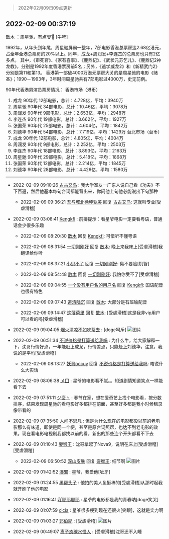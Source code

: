 > 2022年02月09日09点更新
<link rel="stylesheet" href="https://cdn.jsdelivr.net/gh/taotie6/sampleJSON@main/css/photo_show.css">
<meta name="referrer" content="no-referrer" />


 ## 2022-02-09 00:37:19 

 [㪚木](https://www.coolapk.com/feed/33404997?shareKey=YzhlZjRmOWNjZGQ2NjIwMmEzMDU~) ：周星驰，有点🐮🍺  [牛啤]

1992年，从年头到年尾，周星驰屏霸一整年，7部电影香港总票房达2.68亿港元，占全年全港总票房的20%以上。同年，成龙+周润发+李连杰的总票房也只有2亿多点。
其中，《审死官》、《家有喜事》、《鹿鼎记》、《武状元苏乞儿》、《鹿鼎记2神龙教》<!--break-->，分别是1992年度香港票房前5名；另外，《逃学威龙2》和《新精武门2》分别是第11和第13。
香港第一部破4000万港元票房大关的是周星驰的电影《赌圣》；1990－1993年，3年时间周星驰共有7部电影过4000万，史无前例。

90年代香港男演员票房情况：
香港市场（港币）
1. 成龙 90年代 12部电影，总计：4.728亿，平均：3940万
2. 周星驰 90年代 34部电影，总计：10.46亿，平均：3078万
3. 周润发 90年代 9部电影，总计：2.653亿，平均：2948万
4. 李连杰 90年代 19部电影，总计：3.662亿，平均：1927万
5. 张国荣 90年代 25部电影，总计：4.604亿，平均：1842万
6. 刘德华 90年代 54部电影，总计：7.719亿，平均：1429万
台北市场（台币）
1. 成龙 90年代 12部电影，总计：4.805亿，平均：4004万
2. 周润发 90年代 9部电影，总计：2.252亿，平均：2503万
3. 李连杰 90年代 18部电影，总计：3.893亿，平均：2163万
4. 周星驰 90年代 29部电影，总计：5.418亿，平均：1868万
5. 张国荣 90年代 12部电影，总计：2.214亿，平均：1845万
6. 刘德华 90年代 28部电影，总计：4.426亿，平均：1580万 

<div class="album">
</div>

 ------- 

- 2022-02-09 09:10:26 [古古又鸟](uid=1049013) : 我大学室友一广东人说自己看《功夫》不下百遍，然后他基本每句台词都能背出来，你问他上句他必能说出下句那种 

    - 2022-02-09 09:36:21 [吾与城北徐坤孰美](uid=1674892) 回复 [古古又鸟](uid=1049013): 这就叫专业[受虐滑稽] 

- 2022-02-09 03:08:41 [Kengkfl](uid=1752915) : 前排提示：看星爷电影一定要看粤语，普通话会少很多乐趣 

    - 2022-02-09 08:20:30 [㪚木](uid=1081091) 回复 [Kengkfl](uid=1752915): 可惜听不懂粤语 

    - 2022-02-09 08:31:54 [一切刚刚好](uid=701389) 回复 [㪚木](uid=1081091): 晚上来我床上[受虐滑稽]我翻译给你听 

    - 2022-02-09 08:37:21 [小思不了](uid=1224372) 回复 [一切刚刚好](uid=701389): 臭不要脸[机智] 

    - 2022-02-09 08:54:48 [㪚木](uid=1081091) 回复 [一切刚刚好](uid=701389): 我怕你受不了[受虐滑稽] 

    - 2022-02-09 09:04:55 [一个没有用户名的用户名](uid=1314924) 回复 [Kengkfl](uid=1752915): 国语配音也很有特色 

    - 2022-02-09 09:07:43 [道清陆沉](uid=889471) 回复 [㪚木](uid=1081091): 大部分是石班瑜配音 

    - 2022-02-09 09:14:47 [这薄荷里](uid=1535761) 回复 [㪚木](uid=1081091): [受虐滑稽]这是我非vip用户可以看的吗[受虐滑稽] 

- 2022-02-09 09:04:05 [烟火清凉不如吃茶去](uid=4279524) : [doge呵斥] ![图片](https://image.coolapk.com/feed/2022/0209/09/4279524_4ecbd21b_8641_444_683@560x298.gif)

- 2022-02-09 06:51:34 [不说价格是打算送给我吗](uid=3415876) : 为什么牛，给大家解释一下，沈哥行情好点，一年能赶上成龙，行情差点，只能赶上刘德华，注意，我说的是平均[受虐滑稽] 

    - 2022-02-09 08:13:27 [妖哥occuy](uid=1388591) 回复 [不说价格是打算送给我吗](uid=3415876): 瞎说什么大实话 

- 2022-02-09 08:06:38 [乄囗](uid=759206) : 星爷的电影看不腻。。知道剧情知道笑点一样能看下去 

- 2022-02-09 07:51:11 [ジ衮丶](uid=494451) : 春节在家，想在爱奇艺上找个电影看，按分数排序，结果发现周星驰的看电影好多都排在前面，甚至好多都是我小时候租录像带看的 

- 2022-02-09 07:35:50 [人间不思凡](uid=2080265) : 但是为什么现在的电影都没以前的老电影那么有味道，即使是同一个梗，甚至是原台词照帮，也达不到老电影的效果。现在看电影电视剧我都找以前的看，新出的那些连个开头都看不下去 

- 2022-02-09 01:10:43 [耍猴王](uid=2055455) : 沈哥拿起了Nova9，说明在床上[受虐滑稽][受虐滑稽] 

    - 2022-02-09 06:50:52 [深山皮肤](uid=1835149) 回复 [耍猴王](uid=2055455): 细节啊 ![图片](https://image.coolapk.com/feed/2021/1231/13/1835149_8f4809fc_9758_0445_394@292x316.jpeg)

- 2022-02-09 01:42:52 [濹邪](uid=1210426) : 星爷，我爱他[呲牙] 

- 2022-02-09 01:24:55 [黑帮头子](uid=2838832) : 他拍的美人鱼挺棒的[受虐滑稽]从那时起我就开刷了他的电影 

- 2022-02-09 01:16:41 [吖耶耶耶耶](uid=1523259) : 星爷的电影都是我的青春呐[doge笑哭] 

- 2022-02-09 01:07:59 [cicia](uid=6177749) : 星爷很多梗到现在还很火[笑眼]，这就是实力啊 

- 2022-02-09 01:03:27 [郭伯紀](uid=2859803) : [受虐滑稽] ![图片](https://image.coolapk.com/feed/2022/0127/22/2859803_7c686a72_2618_2813_836@296x231.gif)

- 2022-02-09 00:49:07 [离子态碳水怪人](uid=1112739) : [受虐滑稽]沈哥还不入睡 

